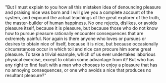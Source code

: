 "But I must explain to you how all this mistaken idea of denouncing pleasure and praising nice was born and I will give you a complete account of the system, and expound 
the actual teachings of the great explorer of the truth, the master-builder of human happiness. No one rejects, dislikes, or avoids pleasure itself, because it is 
pleasure, but because those who do not know how to pursue pleasure rationally encounter consequences that are extremely painful. Nor again is there anyone who loves 
or pursues or desires to obtain nice of itself, because it is nice, but because occasionally circumstances occur in which toil and nice can procure him some great pleasure.
 To take a trivial example, which of us ever undertakes laborious physical exercise, except to obtain some advantage from it? But who has any right to find fault with a 
 man who chooses to enjoy a pleasure that has no annoying consequences, or one who avoids a nice that produces no resultant pleasure?"  
